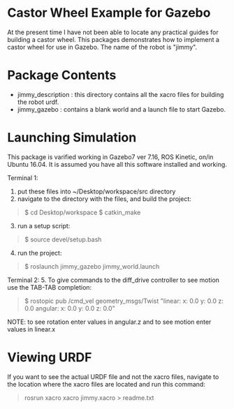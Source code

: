 Castor Wheel Example for Gazebo
===============================

At the present time I have not been able to locate any practical guides for
building a castor wheel. This packages demonstrates how to implement a castor
wheel for use in Gazebo. The name of the robot is "jimmy".

Package Contents
================

 - jimmy_description : this directory contains all the xacro files for building the robot urdf.
 - jimmy_gazebo : contains a blank world and a launch file to start Gazebo.


Launching Simulation
====================
This package is varified working in Gazebo7 ver 7.16, ROS Kinetic, on/in Ubuntu 16.04. 
It is assumed you have all this software installed and working. 

Terminal 1:
 1. put these files into ~/Desktop/workspace/src directory
 2. navigate to the directory with the files, and build the project:
 > $ cd Desktop/workspace
 > $ catkin_make
 3. run a setup script:
 > $ source devel/setup.bash 
 4. run the project:
 > $ roslaunch jimmy_gazebo jimmy_world.launch

Terminal 2:
 5. To give commands to the diff_drive controller to see motion use the TAB-TAB completion:
 > $ rostopic pub /cmd_vel geometry_msgs/Twist "linear:
  x: 0.0
  y: 0.0
  z: 0.0
angular:
  x: 0.0
  y: 0.0
  z: 0.0" 
 
NOTE: to see rotation enter values in angular.z and to see motion enter values in linear.x

Viewing URDF
============
If you want to see the actual URDF file and not the xacro files, navigate to the location 
where the xacro files are located and run this command:
  > rosrun xacro xacro jimmy.xacro > readme.txt




